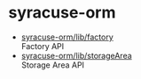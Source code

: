 # syracuse-orm

* [syracuse-orm/lib/factory](lib/factory.md)  
  Factory API  
* [syracuse-orm/lib/storageArea](lib/storageArea.md)  
  Storage Area API  
